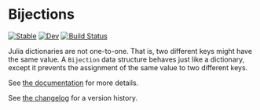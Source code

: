 # Bijections

[![Stable](https://img.shields.io/badge/docs-stable-blue.svg)](https://scheinerman.github.io/Bijections.jl/stable/)
[![Dev](https://img.shields.io/badge/docs-dev-blue.svg)](https://scheinerman.github.io/Bijections.jl/dev/)
[![Build Status](https://github.com/scheinerman/Bijections.jl/actions/workflows/CI.yml/badge.svg?branch=master)](https://github.com/scheinerman/Bijections.jl/actions/workflows/CI.yml?query=branch%3Amaster)

Julia dictionaries are not one-to-one. That is, two different keys might have the same value.
A `Bijection` data structure behaves just like a dictionary, except it prevents the assignment of the same value to two different keys.

See [the documentation](https://scheinerman.github.io/Bijections.jl/stable/) for more details.

See [the changelog](CHANGELOG.md) for a version history.
